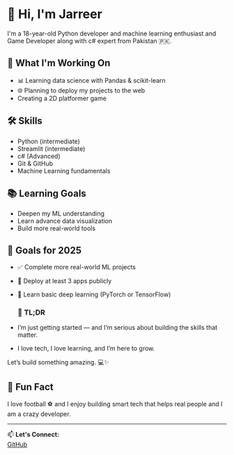 # 👋 Hi, I'm Jarreer

I'm a 18-year-old Python developer and machine learning enthusiast and Game Developer along with c# expert from Pakistan 🇵🇰.

## 🚀 What I'm Working On
- 📊 Learning data science with Pandas & scikit-learn
- 🌐 Planning to deploy my projects to the web
- Creating a 2D platformer game

## 🛠 Skills
- Python (intermediate)
- Streamlit (intermediate)
- c# (Advanced)
- Git & GitHub
- Machine Learning fundamentals

## 📚 Learning Goals
- Deepen my ML understanding
- Learn advance data visualization
- Build more real-world tools
  
## 📌 Goals for 2025

- ✅ Complete more real-world ML projects
- 🚀 Deploy at least 3 apps publicly
- 🧪 Learn basic deep learning (PyTorch or TensorFlow)


  ### 👀 TL;DR

- I’m just getting started — and I’m serious about building the skills that matter.
- I love tech, I love learning, and I’m here to grow.

Let’s build something amazing. 💻✨


## 🌟 Fun Fact
I love football ⚽ and I enjoy building smart tech that helps real people and I am a crazy developer.

---

📫 **Let's Connect:**  
[GitHub](https://github.com/Jarreer)
